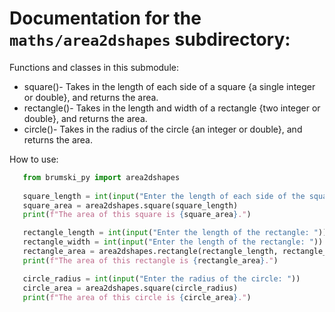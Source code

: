 # Documentation for the `maths/area2dshapes` subdirectory:

Functions and classes in this submodule:
* square()- Takes in the length of each side of a square {a single integer or double}, and returns the area.
* rectangle()- Takes in the length and width of a rectangle {two integer or double}, and returns the area.
* circle()- Takes in the radius of the circle {an integer or double}, and returns the area.

How to use:

```python
   from brumski_py import area2dshapes
  
   square_length = int(input("Enter the length of each side of the square: "))
   square_area = area2dshapes.square(square_length)
   print(f"The area of this square is {square_area}.")

   rectangle_length = int(input("Enter the length of the rectangle: "))
   rectangle_width = int(input("Enter the length of the rectangle: "))
   rectangle_area = area2dshapes.rectangle(rectangle_length, rectangle_width)
   print(f"The area of this rectangle is {rectangle_area}.")

   circle_radius = int(input("Enter the radius of the circle: "))
   circle_area = area2dshapes.square(circle_radius)
   print(f"The area of this circle is {circle_area}.")
```
